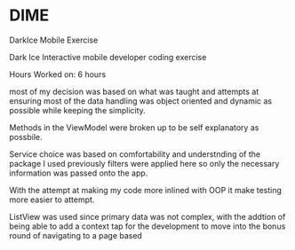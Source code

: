 # DIME
DarkIce Mobile Exercise 

Dark Ice Interactive mobile developer coding exercise

Hours Worked on: 6 hours

most of my decision was based on what was taught and attempts at ensuring most of the data handling was object oriented and dynamic as possible while keeping the simplicity. 

Methods in the ViewModel were broken up to be self explanatory as possbile.

Service choice was based on comfortability and understnding of the package I used previously filters were applied here so only the necessary information was passed onto the app.

With the attempt at making my code more inlined with OOP it make testing more easier to attempt.

ListView was used since primary data was not complex, with the addtion of being able to add a context tap for the development to move into the bonus round of navigating to a page based 


 
